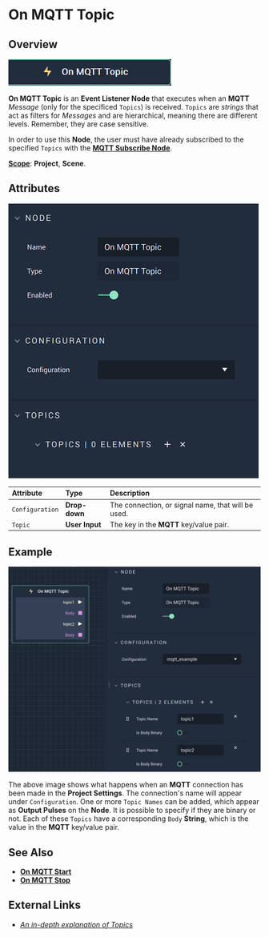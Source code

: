 # On MQTT Topic

## Overview

![The On MQTT Topic Node.](../../../../.gitbook/assets/onmqtttopicnode.png)

**On MQTT Topic** is an **Event Listener Node** that executes when an **MQTT** *Message* (only for the specificed `Topics`) is received. `Topics` are *strings* that act as filters for *Messages* and are hierarchical, meaning there are different levels. Remember, they are case sensitive. 

In order to use this **Node**, the user must have already subscribed to the specified `Topics` with the [**MQTT Subscribe Node**](../mqttsubscribe.md).

[**Scope**](../../overview.md#scopes): **Project**, **Scene**.

## Attributes

![The On MQTT Topic Node Attributes.](../../../../.gitbook/assets/onmqtttopicattributes.png)

| Attribute | Type | Description |
| :--- | :--- | :--- |
| `Configuration` | **Drop-down** | The connection, or signal name, that will be used. |
| `Topic` | **User Input** | The key in the **MQTT** key/value pair. |

## Example

![On MQTT Topic Example.](../../../../.gitbook/assets/onmqtttopicexample.png)

The above image shows what happens when an **MQTT** connection has been made in the **Project Settings**. The connection's name will appear under `Configuration`. One or more `Topic Names` can be added, which appear as **Output Pulses** on the **Node**. It is possible to specify if they are binary or not. Each of these `Topics` have a corresponding `Body` **String**, which is the value in the **MQTT** key/value pair. 

## See Also

* [**On MQTT Start**](onmqttstart.md)
* [**On MQTT Stop**](onmqttstop.md)

## External Links

* [_An in-depth explanation of Topics_](http://www.steves-internet-guide.com/understanding-mqtt-topics/#:~:text=%20Understanding%20MQTT%20Topics%20%201%20The%20%24SYS,publish%20to%20an%20individual%20topic.%20That...%20More%20)

